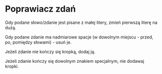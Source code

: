 # Poprawiacz zdań

Gdy podane słowo/zdanie jest pisane z małej litery, zmień pierwszą literę na dużą.

Gdy podane zdanie ma nadmiarowe spacje (w dowolnym miejscu - przed, po, pomiędzy słowami) - usuń je.

Jeżeli zdanie nie kończy się kropką, dodaj ją.

Jeżeli zdanie kończy się dowolnym znakiem specjalnym, nie dodawaj kropki.
